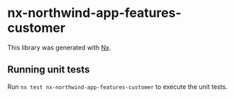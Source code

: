# nx-northwind-app-features-customer

This library was generated with [Nx](https://nx.dev).

## Running unit tests

Run `nx test nx-northwind-app-features-customer` to execute the unit tests.
